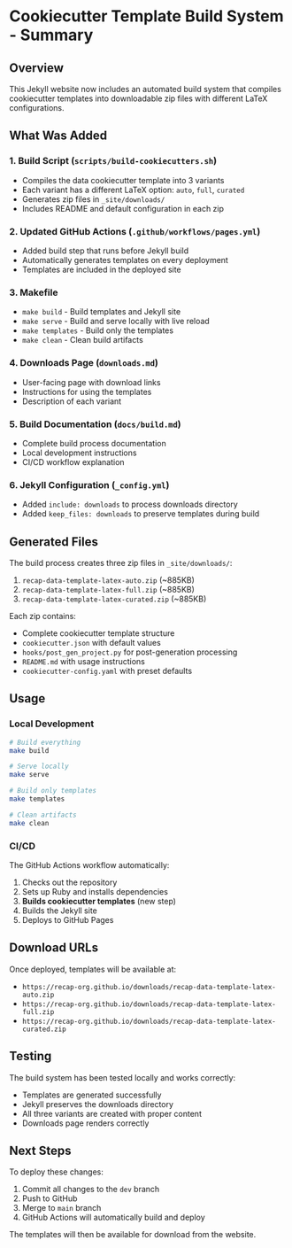# Cookiecutter Template Build System - Summary

## Overview

This Jekyll website now includes an automated build system that compiles cookiecutter templates into downloadable zip files with different LaTeX configurations.

## What Was Added

### 1. Build Script (`scripts/build-cookiecutters.sh`)
- Compiles the data cookiecutter template into 3 variants
- Each variant has a different LaTeX option: `auto`, `full`, `curated`
- Generates zip files in `_site/downloads/`
- Includes README and default configuration in each zip

### 2. Updated GitHub Actions (`.github/workflows/pages.yml`)
- Added build step that runs before Jekyll build
- Automatically generates templates on every deployment
- Templates are included in the deployed site

### 3. Makefile
- `make build` - Build templates and Jekyll site
- `make serve` - Build and serve locally with live reload
- `make templates` - Build only the templates
- `make clean` - Clean build artifacts

### 4. Downloads Page (`downloads.md`)
- User-facing page with download links
- Instructions for using the templates
- Description of each variant

### 5. Build Documentation (`docs/build.md`)
- Complete build process documentation
- Local development instructions
- CI/CD workflow explanation

### 6. Jekyll Configuration (`_config.yml`)
- Added `include: downloads` to process downloads directory
- Added `keep_files: downloads` to preserve templates during build

## Generated Files

The build process creates three zip files in `_site/downloads/`:
1. `recap-data-template-latex-auto.zip` (~885KB)
2. `recap-data-template-latex-full.zip` (~885KB)
3. `recap-data-template-latex-curated.zip` (~885KB)

Each zip contains:
- Complete cookiecutter template structure
- `cookiecutter.json` with default values
- `hooks/post_gen_project.py` for post-generation processing
- `README.md` with usage instructions
- `cookiecutter-config.yaml` with preset defaults

## Usage

### Local Development
```bash
# Build everything
make build

# Serve locally
make serve

# Build only templates
make templates

# Clean artifacts
make clean
```

### CI/CD
The GitHub Actions workflow automatically:
1. Checks out the repository
2. Sets up Ruby and installs dependencies
3. **Builds cookiecutter templates** (new step)
4. Builds the Jekyll site
5. Deploys to GitHub Pages

## Download URLs
Once deployed, templates will be available at:
- `https://recap-org.github.io/downloads/recap-data-template-latex-auto.zip`
- `https://recap-org.github.io/downloads/recap-data-template-latex-full.zip`
- `https://recap-org.github.io/downloads/recap-data-template-latex-curated.zip`

## Testing

The build system has been tested locally and works correctly:
- Templates are generated successfully
- Jekyll preserves the downloads directory
- All three variants are created with proper content
- Downloads page renders correctly

## Next Steps

To deploy these changes:
1. Commit all changes to the `dev` branch
2. Push to GitHub
3. Merge to `main` branch
4. GitHub Actions will automatically build and deploy

The templates will then be available for download from the website.
